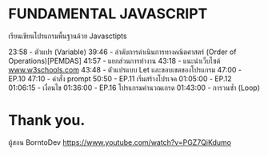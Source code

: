 # FUNDAMENTAL JAVASCRIPT
เรียนเขียนโปรแกรมพื้นฐานด้วย Javasctipts 

23:58 - ตัวแปร (Variable)
39:46 - ลำดับการดำเนินการทางคณิตศาสตร์ (Order of Operations)[PEMDAS]
41:57 - แยกส่วนการทำงาน
43:18 - แนะนำเว็บไซต์ www.w3schools.com
43:48 - ตัวแปรแบบ Let และขอบเขตของโปรแกรม
47:00 - EP.10
47:10 - คำสั่ง prompt
50:50 - EP.11 เริ่มสร้างโปรเจค
01:05:00 - EP.12 
01:06:15 - เงื่อนไข
01:36:00 - EP.16 โปรแกรมคำนวณเกรด
01:43:00 - การวนซ้ำ (Loop)

# Thank you.
ผู้สอน BorntoDev https://www.youtube.com/watch?v=PGZ7QiKdumo
